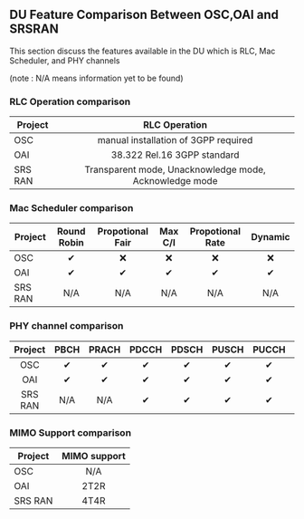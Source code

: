 ## DU Feature Comparison Between OSC,OAI and SRSRAN

This section discuss the features available in the DU which is RLC, Mac Scheduler, and PHY channels 


(note : N/A means information yet to be found)

### RLC Operation comparison
| Project       | RLC Operation |
| ------------- |:-------------:|
| OSC           | manual installation of 3GPP required |
| OAI           | 38.322 Rel.16 3GPP standard          |
| SRS RAN       | Transparent mode, Unacknowledge mode, Acknowledge mode|

### Mac Scheduler comparison
| Project       | Round Robin | Propotional Fair | Max C/I | Propotional Rate | Dynamic |
| ------------- |:-----------:|:----------------:|:-------:|:----------------:|:-------:|
| OSC           |      ✔      |      ❌         |   ❌    |      ❌         |   ❌    | 
| OAI           |      ✔      |      ✔          |      ✔  |      ✔          |      ✔   |
| SRS RAN       |     N/A      |     N/A         |     N/A  |     N/A         |     N/A   |




### PHY channel comparison
|   Project      | PBCH          | PRACH         | PDCCH         | PDSCH         | PUSCH         | PUCCH         | CSIRS         | PRS           |
|:--------------:|:-------------:|:-------------:|:-------------:|:-------------:|:-------------:|:-------------:|:-------------:|:-------------:|
| OSC            |      ✔        |      ✔        |      ✔        |      ✔        |      ✔        |      ✔        |       ❌   |          ❌         |
| OAI            |      ✔        |      ✔        |      ✔        |      ✔        |      ✔        |      ✔        |      ✔        |      ✔        |
| SRS RAN        |      N/A       |      N/A       |      ✔        |      ✔        |      ✔        |      ✔        |      N/A       |      N/A       |

### MIMO Support comparison
| Project       | MIMO support  |
| ------------- |:-------------:|
| OSC           | N/A           |
| OAI           | 2T2R          |
| SRS RAN       | 4T4R          |
